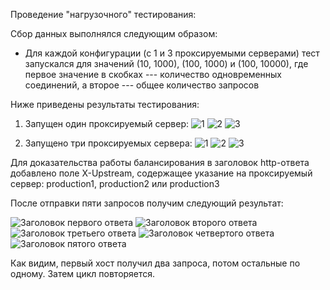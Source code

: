 Проведение "нагрузочного" тестирования:

Сбор данных выполнялся следующим образом:
- Для каждой конфигурации (с 1 и 3 проксируемыми серверами)
 тест запускался для значений (10, 1000), (100, 1000) и (100, 10000),
 где первое значение в скобках --- количество одновременных соединений, 
 а второе --- общее количество запросов

Ниже приведены результаты тестирования:

1) Запущен один проксируемый сервер:
![1](/img/c10_n1000.png)
![2](/img/c100_n1000.png)
![3](/img/c100_n10000.png)

2) Запущено три проксируемых сервера:
![1](/img/c10_n1000s.png)
![2](/img/c100_n1000s.png)
![3](/img/c100_n10000s.png)

Для доказательства работы балансирования в заголовок http-ответа добавлено поле
X-Upstream, содержащее указание на проксируемый сервер:
production1, production2 или production3

После отправки пяти запросов получим следующий результат:

![Заголовок первого ответа](/img/response_001.png)
![Заголовок второго ответа](/img/response_002.png)
![Заголовок третьего ответа](/img/response_003.png)
![Заголовок четвертого ответа](/img/response_004.png)
![Заголовок пятого ответа](/img/response_005.png)

Как видим, первый хост получил два запроса, потом остальные по одному.
Затем цикл повторяется.

